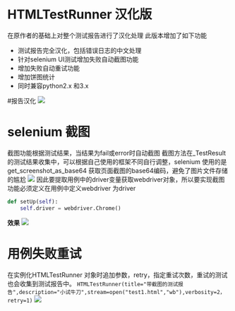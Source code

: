 # HTMLTestRunner 汉化版
在原作者的基础上对整个测试报告进行了汉化处理
此版本增加了如下功能
- 测试报告完全汉化，包括错误日志的中文处理
- 针对selenium UI测试增加失败自动截图功能
- 增加失败自动重试功能
- 增加饼图统计
- 同时兼容python2.x 和3.x

#报告汉化
![](https://testerhome.com/uploads/photo/2017/d3adb2cd-56e6-4ea0-8dad-d0067467d3ac.png!large)
# selenium 截图
截图功能根据测试结果，当结果为fail或error时自动截图
截图方法在_TestResult 的测试结果收集中，可以根据自己使用的框架不同自行调整，selenium 使用的是get_screenshot_as_base64 获取页面截图的base64编码，避免了图片文件存储的尴尬
![](https://testerhome.com/uploads/photo/2017/6c499d11-e8a2-4988-88b1-0251347de506.png!large)
因此要提取用例中的driver变量获取webdriver对象，所以要实现截图功能必须定义在用例中定义webdriver 为driver
```python
def setUp(self):
    self.driver = webdriver.Chrome()
```
**效果**
![](https://testerhome.com/uploads/photo/2017/db1ca9ab-2dec-476b-90f1-6b7d27689720.png!large)

# 用例失败重试
在实例化HTMLTestRunner 对象时追加参数，retry，指定重试次数，重试的测试也会收集到测试报告中。
`HTMLTestRunner(title="带截图的测试报告",description="小试牛刀",stream=open("test1.html","wb"),verbosity=2，retry=1)`
![](https://testerhome.com/uploads/photo/2017/acd3a581-46f9-4872-ae1a-d231ed9227d4.png!large)
